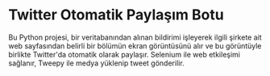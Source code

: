# Twitter Otomatik Paylaşım Botu
Bu Python projesi, bir veritabanından alınan bildirimi işleyerek ilgili şirkete ait web sayfasından belirli bir bölümün ekran görüntüsünü alır ve bu görüntüyle birlikte Twitter'da otomatik olarak paylaşır. Selenium ile web etkileşimi sağlanır, Tweepy ile medya yüklenip tweet gönderilir.
